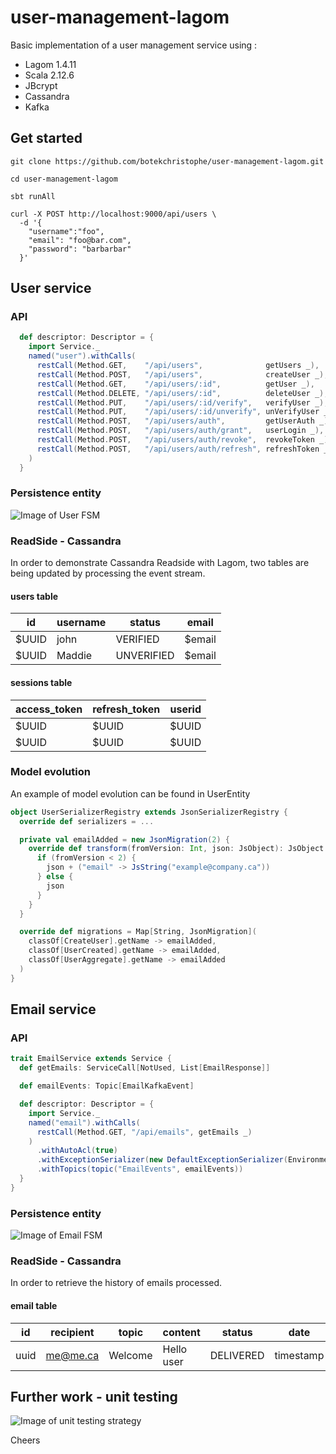 # user-management-lagom

Basic implementation of a user management service using :
* Lagom 1.4.11
* Scala 2.12.6
* JBcrypt
* Cassandra
* Kafka

## Get started

```git
git clone https://github.com/botekchristophe/user-management-lagom.git
```

```
cd user-management-lagom
```

```
sbt runAll
```

```curl
curl -X POST http://localhost:9000/api/users \
  -d '{
	"username":"foo",
	"email": "foo@bar.com",
	"password": "barbarbar"
  }'
```


## User service

### API

```scala
  def descriptor: Descriptor = {
    import Service._
    named("user").withCalls(
      restCall(Method.GET,    "/api/users",              getUsers _),
      restCall(Method.POST,   "/api/users",              createUser _),
      restCall(Method.GET,    "/api/users/:id",          getUser _),
      restCall(Method.DELETE, "/api/users/:id",          deleteUser _),
      restCall(Method.PUT,    "/api/users/:id/verify",   verifyUser _),
      restCall(Method.PUT,    "/api/users/:id/unverify", unVerifyUser _),
      restCall(Method.POST,   "/api/users/auth",         getUserAuth _),
      restCall(Method.POST,   "/api/users/auth/grant",   userLogin _),
      restCall(Method.POST,   "/api/users/auth/revoke",  revokeToken _),
      restCall(Method.POST,   "/api/users/auth/refresh", refreshToken _)
    )
  }
```

### Persistence entity

![Image of User FSM](https://raw.githubusercontent.com/botekchristophe/user-management-lagom/master/UserFSM.png)

### ReadSide - Cassandra

In order to demonstrate Cassandra Readside with Lagom, two tables are being updated by processing the event stream.

#### users table

| id    | username | status     |  email |
|-------|----------|------------|--------|
| $UUID | john     | VERIFIED   | $email |
| $UUID | Maddie   | UNVERIFIED | $email |

#### sessions table

| access_token | refresh_token |   userid   |
|--------------|---------------|------------|
|     $UUID    |     $UUID     |    $UUID   |
|     $UUID    |     $UUID     |    $UUID   |


### Model evolution

An example of model evolution can be found in UserEntity

```scala
object UserSerializerRegistry extends JsonSerializerRegistry {
  override def serializers = ...

  private val emailAdded = new JsonMigration(2) {
    override def transform(fromVersion: Int, json: JsObject): JsObject = {
      if (fromVersion < 2) {
        json + ("email" -> JsString("example@company.ca"))
      } else {
        json
      }
    }
  }

  override def migrations = Map[String, JsonMigration](
    classOf[CreateUser].getName -> emailAdded,
    classOf[UserCreated].getName -> emailAdded,
    classOf[UserAggregate].getName -> emailAdded
  )
}
```

## Email service

### API

```scala
trait EmailService extends Service {
  def getEmails: ServiceCall[NotUsed, List[EmailResponse]]

  def emailEvents: Topic[EmailKafkaEvent]

  def descriptor: Descriptor = {
    import Service._
    named("email").withCalls(
      restCall(Method.GET, "/api/emails", getEmails _)
    )
      .withAutoAcl(true)
      .withExceptionSerializer(new DefaultExceptionSerializer(Environment.simple(mode = Mode.Prod)))
      .withTopics(topic("EmailEvents", emailEvents))
  }
}
```

### Persistence entity

![Image of Email FSM](https://raw.githubusercontent.com/botekchristophe/user-management-lagom/master/EmailFSM.png)

### ReadSide - Cassandra

In order to retrieve the history of emails processed.

#### email table


|  id   | recipient |  topic  |  content  |   status   |   date    |
|-------|-----------|---------|-----------|------------|-----------|
| uuid  | me@me.ca  | Welcome | Hello user|  DELIVERED | timestamp |



## Further work - unit testing

![Image of unit testing strategy](https://dannydainton.files.wordpress.com/2017/06/angtft.jpg)

Cheers
